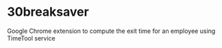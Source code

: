 # 30breaksaver

Google Chrome extension to compute the exit time for an employee using TimeTool service
